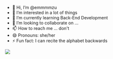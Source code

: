 - 👋 Hi, I’m @emmmmzu
- 👀 I’m interested in a lot of things
- 🌱 I’m currently learning Back-End Development
- 💞️ I’m looking to collaborate on ...
- 📫 How to reach me ... don't
- 😄 Pronouns: she/her
- ⚡ Fun fact: I can recite the alphabet backwards

<p align="left">
  <img src="https://api.boot.dev/v1/users/public/2e9e5807-ad7a-43f9-9b4d-f09ca2ae1b47/thumbnail" >
</p>

<!---
emmmmzu/emmmmzu is a ✨ special ✨ repository because its `README.md` (this file) appears on your GitHub profile.
You can click the Preview link to take a look at your changes.
--->
